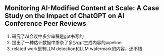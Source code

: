 ## Monitoring AI-Modified Content at Scale: A Case Study on the Impact of ChatGPT on AI Conference Peer Reviews
1. 研究了AI会议中多少审稿是gpt书写的
2. 提出了一种估计数据中掺杂了多少gpt生成内容的pipeline
3. related work里有LLM detection和LLM watermark的内容，还不错